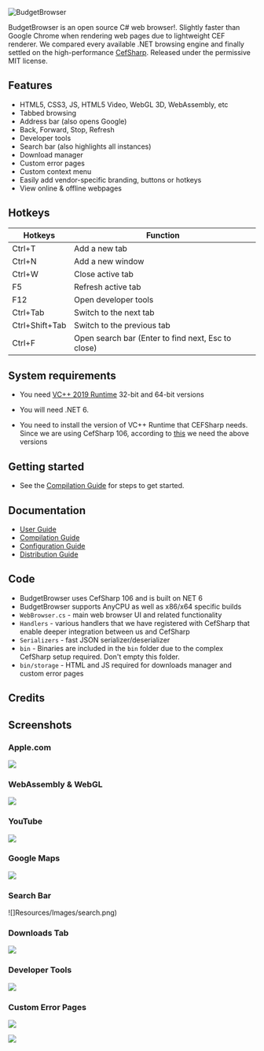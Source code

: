 ﻿![BudgetBrowser](Resources/Images/logo3.png)

BudgetBrowser is an open source C# web browser!. Slightly faster than Google Chrome when rendering web pages due to lightweight CEF renderer. We compared every available .NET browsing engine and finally settled on the high-performance [CefSharp](https://github.com/cefsharp/CefSharp/). Released under the permissive MIT license.

## Features

- HTML5, CSS3, JS, HTML5 Video, WebGL 3D, WebAssembly, etc
- Tabbed browsing
- Address bar (also opens Google)
- Back, Forward, Stop, Refresh
- Developer tools
- Search bar (also highlights all instances)
- Download manager
- Custom error pages
- Custom context menu
- Easily add vendor-specific branding, buttons or hotkeys
- View online & offline webpages

## Hotkeys

Hotkeys | Function
------------ | -------------
Ctrl+T		| Add a new tab
Ctrl+N		| Add a new window
Ctrl+W		| Close active tab
F5			| Refresh active tab
F12			| Open developer tools
Ctrl+Tab	| Switch to the next tab
Ctrl+Shift+Tab	| Switch to the previous tab
Ctrl+F		| Open search bar (Enter to find next, Esc to close)


## System requirements

- You need [VC++ 2019 Runtime](https://aka.ms/vs/17/release/vc_redist.x64.exe) 32-bit and 64-bit versions

- You will need .NET 6.

- You need to install the version of VC++ Runtime that CEFSharp needs. Since we are using CefSharp 106, according to [this](https://github.com/cefsharp/CefSharp/#release-branches) we need the above versions


## Getting started

- See the [Compilation Guide](Docs/Compilation.md) for steps to get started.


## Documentation

- [User Guide](Docs/Users.md)
- [Compilation Guide](Docs/Compilation.md)
- [Configuration Guide](Docs/Configuration.md)
- [Distribution Guide](Docs/Distribution.md)


## Code

- BudgetBrowser uses CefSharp 106 and is built on NET 6
- BudgetBrowser supports AnyCPU as well as x86/x64 specific builds
- `WebBrowser.cs` - main web browser UI and related functionality
- `Handlers` - various handlers that we have registered with CefSharp that enable deeper integration between us and CefSharp
- `Serializers` - fast JSON serializer/deserializer
- `bin` - Binaries are included in the `bin` folder due to the complex CefSharp setup required. Don't empty this folder.
- `bin/storage` - HTML and JS required for downloads manager and custom error pages

## Credits

## Screenshots

### Apple.com

![](Resources/Images/1.png)

### WebAssembly & WebGL

![](Resources/Images/5.png)

### YouTube

![](Resources/Images/6.png)

### Google Maps

![](Resources/Images/2.png)

### Search Bar

![]Resources/Images/search.png)

### Downloads Tab

![](Resources/Images/3.png)

### Developer Tools

![](Resources/Images/4.png)

### Custom Error Pages

![](Resources/Images/error1.png)

![](Resources/Images/error2.png)

